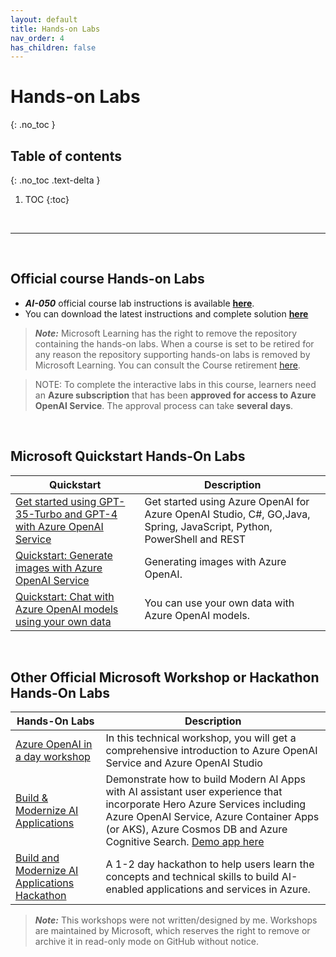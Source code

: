 ```yaml
---
layout: default
title: Hands-on Labs
nav_order: 4
has_children: false
---
```


# Hands-on Labs
{: .no_toc }


## Table of contents
{: .no_toc .text-delta }

1. TOC
{:toc}

<br/>

---

<br/>


## Official course Hands-on Labs

* ***AI-050*** official course lab instructions is available [**here**](https://microsoftlearning.github.io/mslearn-openai/). 
* You can download the latest instructions and complete solution [**here**](https://github.com/MicrosoftLearning/mslearn-openai/)

> ***Note:*** Microsoft Learning has the right to remove the repository containing the hands-on labs. When a course is set to be retired for any reason the repository supporting hands-on labs is removed by Microsoft Learning. You can consult the Course retirement [here](https://learn.microsoft.com/en-us/credentials/certifications/retired-courses).


> NOTE: To complete the interactive labs in this course, learners need an **Azure subscription** that has been **approved for access to Azure OpenAI Service**. The approval process 
can take **several days**.


<br/>

## Microsoft Quickstart Hands-On Labs

| Quickstart | Description | 
| --- | --- | 
| [Get started using GPT-35-Turbo and GPT-4 with Azure OpenAI Service](https://learn.microsoft.com/en-us/azure/ai-services/openai/chatgpt-quickstart) |  Get started using Azure OpenAI for Azure OpenAI Studio, C#, GO,Java, Spring, JavaScript, Python, PowerShell and REST | 
| [Quickstart: Generate images with Azure OpenAI Service](https://learn.microsoft.com/en-us/azure/ai-services/openai/dall-e-quickstart) | Generating images with Azure OpenAI. |
| [Quickstart: Chat with Azure OpenAI models using your own data](https://learn.microsoft.com/en-us/azure/ai-services/openai/use-your-data-quickstart) | You can use your own data with Azure OpenAI models. |


<!-- <br/> -->

<!-- ### Software List for Hands-on Labs -- >

<!-- softwarelist -->

<!-- Required software to run the course and workshop hands-on labs available [**here**](./Lab-Setup.md) -->


<br/>

## Other Official Microsoft Workshop or Hackathon Hands-On Labs

|  Hands-On Labs | Description | 
| --- | --- | 
| [Azure OpenAI in a day workshop](https://github.com/microsoft/azure-openai-in-a-day-workshop) | In this technical workshop, you will get a comprehensive introduction to Azure OpenAI Service and Azure OpenAI Studio |
| [Build & Modernize AI Applications](https://github.com/Azure/Build-Modern-AI-Apps) | Demonstrate how to build Modern AI Apps with AI assistant user experience that incorporate Hero Azure Services including Azure OpenAI Service, Azure Container Apps (or AKS), Azure Cosmos DB and Azure Cognitive Search. [Demo app here](https://lemon-wave-0e1c0eb1e.3.azurestaticapps.net/) |
| [Build and Modernize AI Applications Hackathon](https://github.com/Azure/Build-Modern-AI-Apps-Hackathon)  | A 1-2 day hackathon to help users learn the concepts and technical skills to build AI-enabled applications and services in Azure. |





> ***Note:*** This workshops were not written/designed by me. Workshops are maintained by Microsoft, which reserves the right to remove or archive it in read-only mode on GitHub without notice.
